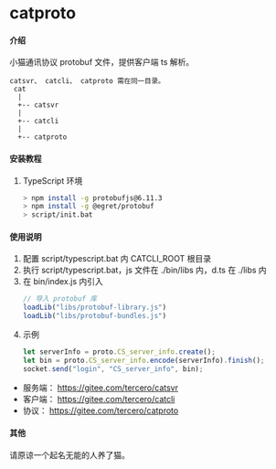 # catproto

#### 介绍
小猫通讯协议 protobuf 文件，提供客户端 ts 解析。

```
catsvr、 catcli、 catproto 需在同一目录。
 cat
  |
  +-- catsvr
  |
  +-- catcli
  |
  +-- catproto
```


#### 安装教程

1.  TypeScript 环境
    ```sh
    > npm install -g protobufjs@6.11.3
    > npm install -g @egret/protobuf
    > script/init.bat
    ```


#### 使用说明

1.  配置 script/typescript.bat 内 CATCLI_ROOT 根目录
2.  执行 script/typescript.bat，js 文件在 ./bin/libs 内，d.ts 在 ./libs 内
3.  在 bin/index.js 内引入
    ```typescript
    // 导入 protobuf 库
    loadLib("libs/protobuf-library.js")
    loadLib("libs/protobuf-bundles.js")
    ```
4.  示例
    ```typescript
    let serverInfo = proto.CS_server_info.create();
    let bin = proto.CS_server_info.encode(serverInfo).finish();
    socket.send("login", "CS_server_info", bin);
    ```

- 服务端： https://gitee.com/tercero/catsvr
- 客户端： https://gitee.com/tercero/catcli
- 协议： https://gitee.com/tercero/catproto


#### 其他

请原谅一个起名无能的人养了猫。

